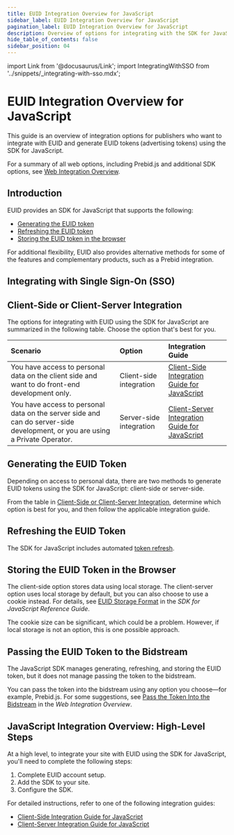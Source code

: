 ```yaml
---
title: EUID Integration Overview for JavaScript
sidebar_label: EUID Integration Overview for JavaScript
pagination_label: EUID Integration Overview for JavaScript
description: Overview of options for integrating with the SDK for JavaScript as part of your EUID implementation.
hide_table_of_contents: false
sidebar_position: 04
---
```


import Link from '@docusaurus/Link';
import IntegratingWithSSO from '../snippets/_integrating-with-sso.mdx';

# EUID Integration Overview for JavaScript

This guide is an overview of integration options for publishers who want to integrate with EUID and generate <Link href="../ref-info/glossary-uid#gl-euid-token">EUID tokens</Link> (advertising tokens) using the SDK for JavaScript.

For a summary of all web options, including Prebid.js and additional SDK options, see [Web Integration Overview](integration-options-publisher-web.md).

## Introduction

EUID provides an SDK for JavaScript that supports the following:

- [Generating the EUID token](#generating-the-euid-token)
- [Refreshing the EUID token](#refreshing-the-euid-token)
- [Storing the EUID token in the browser](#storing-the-euid-token-in-the-browser)

For additional flexibility, EUID also provides alternative methods for some of the features and complementary products, such as a Prebid integration.

## Integrating with Single Sign-On (SSO)

<IntegratingWithSSO />

## Client-Side or Client-Server Integration

The options for integrating with EUID using the SDK for JavaScript are summarized in the following table. Choose the option that's best for you.

| Scenario | Option | Integration Guide |
| :--- | :--- | :--- |
| You have access to personal data on the client side and want to do front-end development only. | Client-side integration | [Client-Side Integration Guide for JavaScript](integration-javascript-client-side.md) |
| You have access to personal data on the server side and can do server-side development, or you are using a <Link href="../ref-info/glossary-uid#gl-private-operator">Private Operator</Link>. | Server-side integration | [Client-Server Integration Guide for JavaScript](integration-javascript-client-server.md) |

## Generating the EUID Token

Depending on access to <Link href="../ref-info/glossary-uid#gl-personal-data">personal data</Link>, there are two methods to generate EUID tokens using the SDK for JavaScript: client-side or server-side.

From the table in [Client-Side or Client-Server Integration](#client-side-or-client-server-integration), determine which option is best for you, and then follow the applicable integration guide.

## Refreshing the EUID Token

The SDK for JavaScript includes automated <a href="../ref-info/glossary-uid#gl-token-refresh">token refresh</a>.

## Storing the EUID Token in the Browser
<!-- GWH check corresponding (not identical) section in integration-prebid.md, integration-prebid-client-side.md, integration-prebid-client-side.md, for consistency -->

The client-side option stores data using local storage. The client-server option uses local storage by default, but you can also choose to use a cookie instead. For details, see [EUID Storage Format](../sdks/sdk-ref-javascript.md#euid-storage-format) in the *SDK for JavaScript Reference Guide*.

The cookie size can be significant, which could be a problem. However, if local storage is not an option, this is one possible approach.

## Passing the EUID Token to the Bidstream

The JavaScript SDK manages generating, refreshing, and storing the EUID token, but it does not manage passing the token to the <Link href="../ref-info/glossary-uid#gl-bidstream">bidstream</Link>.

You can pass the token into the bidstream using any option you choose&#8212;for example, Prebid.js. For some suggestions, see [Pass the Token Into the Bidstream](integration-options-publisher-web.md#pass-the-token-into-the-bidstream) in the *Web Integration Overview*.

## JavaScript Integration Overview: High-Level Steps

At a high level, to integrate your site with EUID using the SDK for JavaScript, you'll need to complete the following steps:

1. Complete EUID account setup.
1. Add the SDK to your site.
1. Configure the SDK.

For detailed instructions, refer to one of the following integration guides:

- [Client-Side Integration Guide for JavaScript](integration-javascript-client-side.md)
- [Client-Server Integration Guide for JavaScript](integration-javascript-client-server.md)
